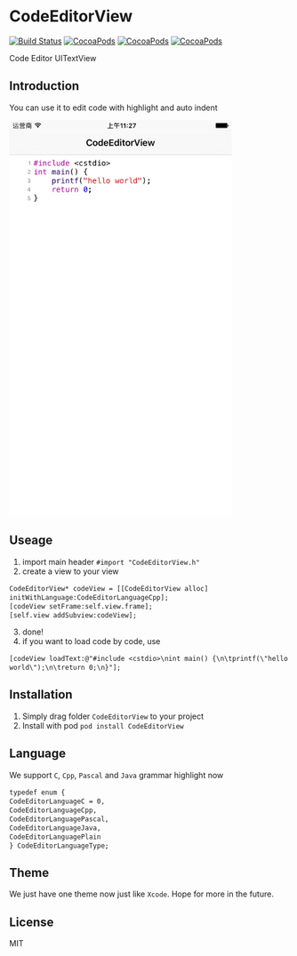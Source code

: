# CodeEditorView
[![Build Status](https://travis-ci.org/GuessEver/CodeEditorView.svg?branch=master)](https://travis-ci.org/GuessEver/CodeEditorView)
[![CocoaPods](https://img.shields.io/cocoapods/v/CodeEditorView.svg)]()
[![CocoaPods](https://img.shields.io/cocoapods/p/CodeEditorView.svg)]()
[![CocoaPods](https://img.shields.io/cocoapods/l/CodeEditorView.svg)]()

Code Editor UITextView


## Introduction
You can use it to edit code with highlight and auto indent

<img width="400px" src="https://raw.githubusercontent.com/GuessEver/CodeEditorView/master/screen.png">

## Useage
1. import main header `#import "CodeEditorView.h"`
2. create a view to your view
```
CodeEditorView* codeView = [[CodeEditorView alloc] initWithLanguage:CodeEditorLanguageCpp];
[codeView setFrame:self.view.frame];
[self.view addSubview:codeView];
```
3. done!
4. if you want to load code by code, use
```
[codeView loadText:@"#include <cstdio>\nint main() {\n\tprintf(\"hello world\");\n\treturn 0;\n}"];
```

## Installation
1. Simply drag folder `CodeEditorView` to your project
2. Install with pod `pod install CodeEditorView`

## Language
We support `C`, `Cpp`, `Pascal` and `Java` grammar highlight now
```
typedef enum {
CodeEditorLanguageC = 0,
CodeEditorLanguageCpp,
CodeEditorLanguagePascal,
CodeEditorLanguageJava,
CodeEditorLanguagePlain
} CodeEditorLanguageType;
```

## Theme
We just have one theme now just like `Xcode`. Hope for more in the future.

## License
MIT
